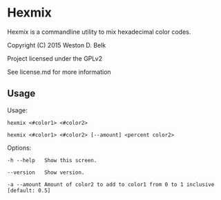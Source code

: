 Hexmix
======

Hexmix is a commandline utility to mix hexadecimal color codes.

Copyright (C) 2015 Weston D. Belk

Project licensed under the GPLv2

See license.md for more information



Usage
-----
Usage:

    hexmix <#color1> <#color2>

    hexmix <#color1> <#color2> [--amount] <percent color2>


Options:

    -h --help   Show this screen.

    --version   Show version.

    -a --amount Amount of color2 to add to color1 from 0 to 1 inclusive [default: 0.5]